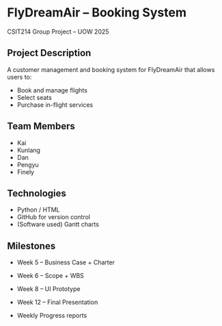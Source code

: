 # FlyDreamAir – Booking System

CSIT214 Group Project – UOW 2025

## Project Description
A customer management and booking system for FlyDreamAir that allows users to:
- Book and manage flights
- Select seats
- Purchase in-flight services

## Team Members
- Kai 
- Kunlang 
- Dan 
- Pengyu 
- Finely 

## Technologies
- Python / HTML 
- GitHub for version control
- (Software used) Gantt charts

## Milestones
- Week 5 – Business Case + Charter
- Week 6 – Scope + WBS
- Week 8 – UI Prototype
- Week 12 – Final Presentation

- Weekly Progress reports
